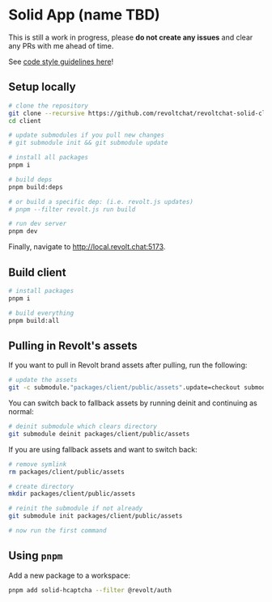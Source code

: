 # Solid App (name TBD)

This is still a work in progress, please **do not create any issues** and clear any PRs with me ahead of time.

See [code style guidelines here](./GUIDELINES.md)!

## Setup locally

```bash
# clone the repository
git clone --recursive https://github.com/revoltchat/revoltchat-solid-client-monorepo client
cd client

# update submodules if you pull new changes
# git submodule init && git submodule update

# install all packages
pnpm i

# build deps
pnpm build:deps

# or build a specific dep: (i.e. revolt.js updates)
# pnpm --filter revolt.js run build

# run dev server
pnpm dev
```

Finally, navigate to http://local.revolt.chat:5173.

## Build client

```bash
# install packages
pnpm i

# build everything
pnpm build:all
```

## Pulling in Revolt's assets

If you want to pull in Revolt brand assets after pulling, run the following:

```bash
# update the assets
git -c submodule."packages/client/public/assets".update=checkout submodule update packages/client/public/assets
```

You can switch back to fallback assets by running deinit and continuing as normal:

```bash
# deinit submodule which clears directory
git submodule deinit packages/client/public/assets
```

If you are using fallback assets and want to switch back:

```bash
# remove symlink
rm packages/client/public/assets

# create directory
mkdir packages/client/public/assets

# reinit the submodule if not already
git submodule init packages/client/public/assets

# now run the first command
```

## Using `pnpm`

Add a new package to a workspace:

```bash
pnpm add solid-hcaptcha --filter @revolt/auth
```
